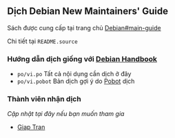 ## Dịch Debian New Maintainers' Guide
Sách được cung cấp tại trang chủ [Debian#main-guide](http://www.debian.org/doc/devel-manuals#maint-guide)

Chi tiết tại `README.source`
### Hướng dẫn dịch giống với [Debian Handbook](https://debian-vn.github.io/2016/04/huong-dan-dong-gop-ban-dich-debian-handbook.html)


- `po/vi.po` Tất cả nội dụng cần dịch ở đây
- `po/vi.pobot` Bản dịch gợi ý do [Pobot](https://github.com/Debian-VN/pobot) dịch 

### Thành viên nhận dịch
*Cập nhật tại đây nếu bạn muốn tham gia*
- [Giap Tran](https://github.com/TxGVNN)
